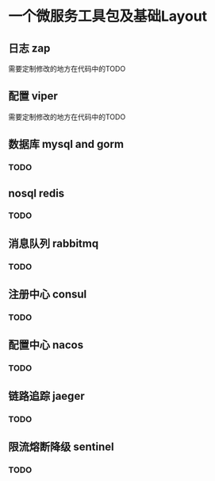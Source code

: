 # 一个微服务工具包及基础Layout
## 日志 zap
需要定制修改的地方在代码中的TODO
## 配置 viper
需要定制修改的地方在代码中的TODO
## 数据库 mysql and gorm
### TODO
## nosql redis
### TODO
## 消息队列 rabbitmq
### TODO
## 注册中心 consul
### TODO
## 配置中心 nacos
### TODO
## 链路追踪 jaeger
### TODO
## 限流熔断降级 sentinel
### TODO
